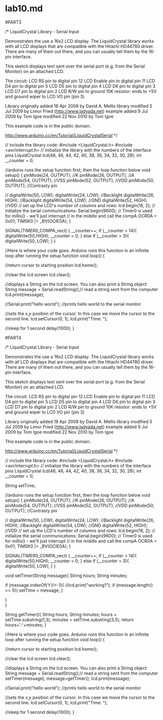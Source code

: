 # lab10.md

#PART3

/*
  LiquidCrystal Library - Serial Input

  Demonstrates the use a 16x2 LCD display.  The LiquidCrystal
  library works with all LCD displays that are compatible with the
  Hitachi HD44780 driver. There are many of them out there, and you
  can usually tell them by the 16-pin interface.

  This sketch displays text sent over the serial port
  (e.g. from the Serial Monitor) on an attached LCD.

  The circuit:
   LCD RS pin to digital pin 12
   LCD Enable pin to digital pin 11
   LCD D4 pin to digital pin 5
   LCD D5 pin to digital pin 4
   LCD D6 pin to digital pin 3
   LCD D7 pin to digital pin 2
   LCD R/W pin to ground
   10K resistor:
   ends to +5V and ground
   wiper to LCD VO pin (pin 3)

  Library originally added 18 Apr 2008
  by David A. Mellis
  library modified 5 Jul 2009
  by Limor Fried (http://www.ladyada.net)
  example added 9 Jul 2009
  by Tom Igoe
  modified 22 Nov 2010
  by Tom Igoe

  This example code is in the public domain.

  http://www.arduino.cc/en/Tutorial/LiquidCrystalSerial
*/

// include the library code:
#include <LiquidCrystal.h>
#include <avr/interrupt.h>
// initialize the library with the numbers of the interface pins
LiquidCrystal lcd(48, 46, 44, 42, 40, 38, 36, 34, 32, 30, 28);
int __counter = 0;


//arduino runs the setup function first, then the loop function below
void setup() {
  pinMode(24, OUTPUT); //K
  pinMode(26, OUTPUT); //A
  pinMode(54, OUTPUT); //VSS
  pinMode(52, OUTPUT); //VDD
  pinMode(50, OUTPUT); //Contrasty pin

  // digitalWrite(50, LOW);
  digitalWrite(24, LOW); //Backlight
  digitalWrite(26, HIGH); //Backlight
  digitalWrite(54, LOW); //GND
  digitalWrite(52, HIGH); //VDD
  // set up the LCD's number of columns and rows:
  lcd.begin(16, 2);
  // initialize the serial communications:
  Serial.begin(9600);
  // Timer0 is used for millis() - we'll just interrupt
  // in the middle and call the compA
  OCR0A = 0x01;
  TIMSK0 |= _BV(OCIE0A);
}

SIGNAL(TIMER0_COMPA_vect) 
{
   __counter++;
   if (__counter > 14){
      digitalWrite(50,HIGH);
      __counter = 0;
   }
   else if (__counter > 3){
      digitalWrite(50, LOW);
   }
}

//Here is where your code goes. Arduino runs this function in an infinite loop after running the setup function
void loop() {
  
  //return cursor to starting position
  lcd.home();

  //clear the lcd screen
  lcd.clear();
  
  //displays a String on the lcd screen. You can also print a String object
  String message = Serial.readString();// read a string sent from the computer
  lcd.print(message);
  
  
  //Serial.print("hello world"); //prints hello world to the serial monitor

  
  //sets the x,y position of the cursor. In this case we move the cursor to the second line.
  lcd.setCursor(0, 1);
  lcd.print("Time: ");

  //sleep for 1 second
  delay(1000);
}


#PART4

/*
  LiquidCrystal Library - Serial Input

  Demonstrates the use a 16x2 LCD display.  The LiquidCrystal
  library works with all LCD displays that are compatible with the
  Hitachi HD44780 driver. There are many of them out there, and you
  can usually tell them by the 16-pin interface.

  This sketch displays text sent over the serial port
  (e.g. from the Serial Monitor) on an attached LCD.

  The circuit:
   LCD RS pin to digital pin 12
   LCD Enable pin to digital pin 11
   LCD D4 pin to digital pin 5
   LCD D5 pin to digital pin 4
   LCD D6 pin to digital pin 3
   LCD D7 pin to digital pin 2
   LCD R/W pin to ground
   10K resistor:
   ends to +5V and ground
   wiper to LCD VO pin (pin 3)

  Library originally added 18 Apr 2008
  by David A. Mellis
  library modified 5 Jul 2009
  by Limor Fried (http://www.ladyada.net)
  example added 9 Jul 2009
  by Tom Igoe
  modified 22 Nov 2010
  by Tom Igoe

  This example code is in the public domain.

  http://www.arduino.cc/en/Tutorial/LiquidCrystalSerial
*/

// include the library code:
#include <LiquidCrystal.h>
#include <avr/interrupt.h>
// initialize the library with the numbers of the interface pins
LiquidCrystal lcd(48, 46, 44, 42, 40, 38, 36, 34, 32, 30, 28);
int __counter = 0;

String setTime;


//arduino runs the setup function first, then the loop function below
void setup() {
  pinMode(24, OUTPUT); //K
  pinMode(26, OUTPUT); //A
  pinMode(54, OUTPUT); //VSS
  pinMode(52, OUTPUT); //VDD
  pinMode(50, OUTPUT); //Contrasty pin

  // digitalWrite(50, LOW);
  digitalWrite(24, LOW); //Backlight
  digitalWrite(26, HIGH); //Backlight
  digitalWrite(54, LOW); //GND
  digitalWrite(52, HIGH); //VDD
  // set up the LCD's number of columns and rows:
  lcd.begin(16, 2);
  // initialize the serial communications:
  Serial.begin(9600);
  // Timer0 is used for millis() - we'll just interrupt
  // in the middle and call the compA
  OCR0A = 0x01;
  TIMSK0 |= _BV(OCIE0A);
}

SIGNAL(TIMER0_COMPA_vect) 
{
   __counter++;
   if (__counter > 14){
      digitalWrite(50,HIGH);
      __counter = 0;
   }
   else if (__counter > 3){
      digitalWrite(50, LOW);
   }
}

void setTimer(String message){
  String hours;
  String minutes;

  if (message.indexOf('t')!=-1){
    //lcd.print("working1");
    if (message.length() == 5){
      setTime = message;
    }
    
  }  
}

String getTimer(){
  String hours;
  String minutes;
  hours = setTime.substring(1,3);
  minutes = setTime.substring(3,5);
  return hours+':'+minutes;
}

//Here is where your code goes. Arduino runs this function in an infinite loop after running the setup function
void loop() {
  
  //return cursor to starting position
  lcd.home();

  //clear the lcd screen
  lcd.clear();
  
  //displays a String on the lcd screen. You can also print a String object
  String message = Serial.readString();// read a string sent from the computer
  setTimer(message);
  message=getTimer();
  lcd.print(message);
  
  
  //Serial.print("hello world"); //prints hello world to the serial monitor

  
  //sets the x,y position of the cursor. In this case we move the cursor to the second line.
  lcd.setCursor(0, 1);
  lcd.print("Time: ");

  //sleep for 1 second
  delay(1000);
}
